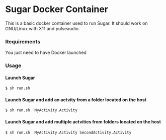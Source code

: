# Sugar Docker Container


This is a basic docker container used to run Sugar.
It should work on GNU/Linux with X11 and pulseaudio.


### Requirements
You just need to have Docker launched

### Usage

#### Launch Sugar
```sh
$ sh run.sh
```

#### Launch Sugar and add an actvity from a folder located on the host

```sh
$ sh run.sh  MyActivity.Activity
```

#### Launch Sugar and add multiple actvities from folders located on the host

```sh
$ sh run.sh  MyActivity.Activity SecondActivity.Activity
```
